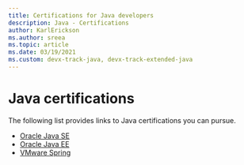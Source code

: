 ```yaml
---
title: Certifications for Java developers
description: Java - Certifications
author: KarlErickson
ms.author: sreea
ms.topic: article
ms.date: 03/19/2021
ms.custom: devx-track-java, devx-track-extended-java
---
```


# Java certifications

The following list provides links to Java certifications you can pursue.

- [Oracle Java SE](https://education.oracle.com/java-se-8-programmer-i/pexam_1Z0-808)
- [Oracle Java EE](https://education.oracle.com/oracle-certified-professional-java-ee-7-application-developer/trackp_900)
- [VMware Spring](https://www.vmware.com/learning/certification/vcp-spring-exam.html)
